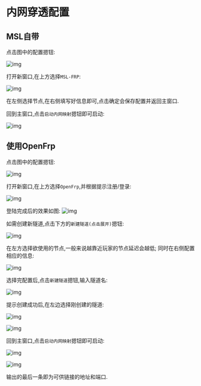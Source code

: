 # 内网穿透配置

## MSL自带

点击图中的配置摁钮:

![img](./assets/frpc_how_to_open_window.png)

打开新窗口,在上方选择```MSL-FRP```:

![img](./assets/choose_mslfrp.png)

在左侧选择节点,在右侧填写好信息即可,点击确定会保存配置并返回主窗口.

回到主窗口,点击```启动内网映射```摁钮即可启动:

![img](./assets/success_mslfrp.png)

## 使用OpenFrp
点击图中的配置摁钮:

![img](./assets/frpc_how_to_open_window.png)

打开新窗口,在上方选择```OpenFrp```,并根据提示注册/登录:

![img](./assets/choose_of.png)

登陆完成后的效果如图:
![img](./assets/login_success.png)

如需创建新隧道,点击下方的```新建隧道(点击展开)```摁钮:

![img](./assets/create_new_proxy_of.png)

在左方选择欲使用的节点,一般来说越靠近玩家的节点延迟会越低;
同时在右侧配置相应的信息:

![img](./assets/conf_new_proxy_of.png)

选择完配置后,点击```新建隧道```摁钮,输入隧道名:

![img](./assets/enter_proxy_name_of.png)

提示创建成功后,在左边选择刚创建的隧道:

![img](./assets/choose_to_new_proxy_of.png)

![img](./assets/of_conf_final.png)

回到主窗口,点击```启动内网映射```摁钮即可启动:

![img](./assets/start_frpc.png)

![img](./assets/success_of.png)

输出的最后一条即为可供链接的地址和端口.